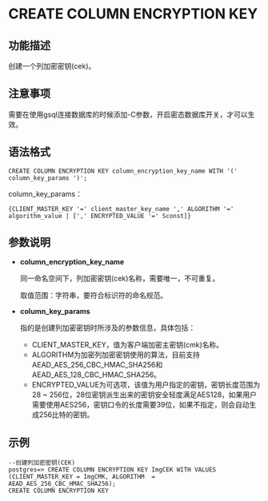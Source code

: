 # CREATE COLUMN ENCRYPTION KEY<a name="ZH-CN_TOPIC_0294528089"></a>

## 功能描述<a name="section1163224811518"></a>

创建一个列加密密钥\(cek\)。

## 注意事项<a name="zh-cn_topic_0059777586_s0bb17f15d73a4d978ef028b2686e0f7a"></a>

需要在使用gsql连接数据库的时候添加-C参数，开启密态数据库开关，才可以生效。

## 语法格式<a name="zh-cn_topic_0059777586_sa46c661c13834b8389614f75e47a3efa"></a>

```
CREATE COLUMN ENCRYPTION KEY column_encryption_key_name WITH '(' column_key_params ')';
```

column\_key\_params：

```
{CLIENT_MASTER_KEY '=' client_master_key_name ',' ALGORITHM '=' algorithm_value | [',' ENCRYPTED_VALUE '=' Sconst]}
```

## 参数说明<a name="section2852173114389"></a>

-   **column\_encryption\_key\_name**

    同一命名空间下，列加密密钥\(cek\)名称，需要唯一，不可重复。

    取值范围：字符串，要符合标识符的命名规范。

-   **column\_key\_params**

    指的是创建列加密密钥时所涉及的参数信息，具体包括：

    -   CLIENT\_MASTER\_KEY，值为客户端加密主密钥\(cmk\)名称。
    -   ALGORITHM为加密列加密密钥使用的算法，目前支持AEAD\_AES\_256\_CBC\_HMAC\_SHA256和AEAD\_AES\_128\_CBC\_HMAC\_SHA256。
    -   ENCRYPTED\_VALUE为可选项，该值为用户指定的密钥，密钥长度范围为28 \~ 256位，28位密钥派生出来的密钥安全轻度满足AES128，如果用户需要使用AES256，密钥口令的长度需要39位，如果不指定，则会自动生成256比特的密钥。


## 示例<a name="section7854941155112"></a>

```
--创建列加密密钥(CEK)
postgres=> CREATE COLUMN ENCRYPTION KEY ImgCEK WITH VALUES (CLIENT_MASTER_KEY = ImgCMK, ALGORITHM  = AEAD_AES_256_CBC_HMAC_SHA256);
CREATE COLUMN ENCRYPTION KEY
```

